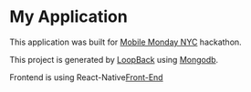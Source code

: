 # My Application

This application was built for [Mobile Monday NYC](https://www.meetup.com/Mobile-Monday-New-York-City/) hackathon. 

This project is generated by [LoopBack](http://loopback.io) using [Mongodb](https://www.mongodb.com/).

Frontend is using React-Native[Front-End](https://github.com/polymer940c/mobilemondy)




